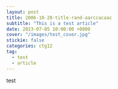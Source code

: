 ```yaml
---
layout: post
title: 2006-10-28-title-rand-aarccacaac
subtitle: "This is a test article"
date: 2023-07-05 10:00:00 +0800
cover: "/images/test_cover.jpg"
stickie: false
categories: ctg12
tag:
  - test
  - article
---
```

test
        